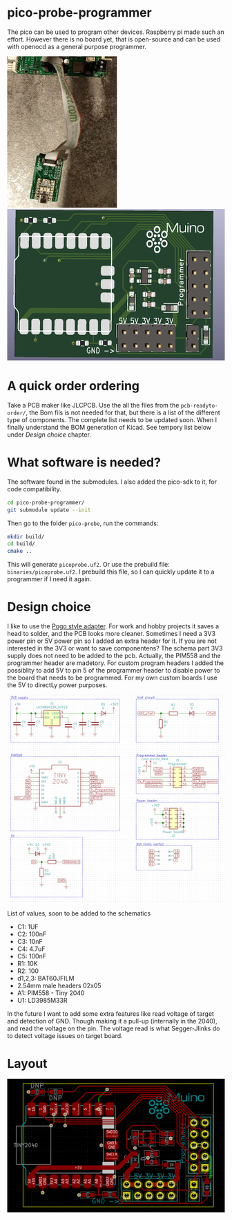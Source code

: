 # pico-probe-programmer
The pico can be used to program other devices. Raspberry pi made such an effort. However there is no board yet, that is open-source and can be used with openocd as a general purpose programmer.

<img src="./docs/PROGRAMMER.png" alt="pcb of the pico probe programmer" height="350" class="center"/>

<img src="./docs/Muino_debugger.png" alt="pcb of the pico probe programmer" height="350" class="center"/>

# A quick order ordering
Take a PCB maker like JLCPCB. Use the all the files from the `pcb-readyto-order/`, the Bom fils is not needed for that, but there is a list of the different type of components. The complete list needs to be updated soon. When I finally understand the BOM generation of Kicad. See tempory list below under *Design choice* chapter.


# What software is needed?
The software found in the submodules. I also added the pico-sdk to it, for code compatibility.
``` bash
cd pico-probe-programmer/
git submodule update --init 
```

Then go to the folder `pico-probe`, run the commands:
```bash
mkdir build/
cd build/
cmake ..

```

This will generate `picoprobe.uf2`. Or use the prebuild file: `binaries/picoprobe.uf2`. I prebuild this file, so I can quickly update it to a programmer if I need it again.


# Design choice
I like to use the [Pogo style adapter](https://www.tag-connect.com/info). For work and hobby projects it saves a head to solder, and the PCB looks more cleaner. Sometimes I need a 3V3 power pin or 5V power pin so I added an extra header for it. If you are not interested in the 3V3 or want to save componentens? The schema part 3V3 supply does not need to be added to the pcb. Actually, the PIM558 and the programmer header are madetory.
For custom program headers I added the possiblity to add 5V to pin 5 of the programmer header to disable power to the board that needs to be programmed. For my own custom boards I use the 5V to directLy power purposes.

<img src="./docs/pcb_schematic.png" alt="Schematic of the PCB" class="center"/>

List of values, soon to be added to the schematics
* C1: 1UF
* C2: 100nF
* C3: 10nF
* C4: 4.7uF
* C5: 100nF
* R1: 10K
* R2: 100
* d1,2,3: BAT60JFILM
* 2.54mm male headers 02x05
* A1: PIM558 - Tiny 2040
* U1: LD3985M33R

In the future I want to add some extra features like read voltage of target and detection of GND. Though making it a pull-up (internally in the 2040), and read the voltage on the pin. The voltage read is what Segger-Jlinks do to detect voltage issues on target board.

# Layout

<img src="./docs/pcb_layout.png" alt="Layout of the PCB" class="center"/>
